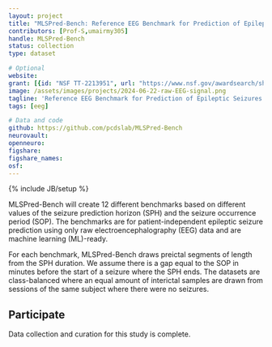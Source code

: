 ```yaml
---
layout: project
title: "MLSPred-Bench: Reference EEG Benchmark for Prediction of Epileptic Seizures"
contributors: [Prof-S,umairmy305]
handle: MLSPred-Bench
status: collection
type: dataset

# Optional
website: 
grant: [{id: "NSF TT-2213951", url: "https://www.nsf.gov/awardsearch/showAward?AWD_ID=2213951&HistoricalAwards=false"}]
image: /assets/images/projects/2024-06-22-raw-EEG-signal.png
tagline: 'Reference EEG Benchmark for Prediction of Epileptic Seizures'
tags: [eeg]

# Data and code
github: https://github.com/pcdslab/MLSPred-Bench
neurovault:
openneuro:
figshare:
figshare_names:
osf:
---
```

{% include JB/setup %}

MLSPred-Bench will create 12 different benchmarks based on different values of the seizure prediction horizon (SPH) and the seizure occurrence period (SOP). The benchmarks are for patient-independent epileptic seizure prediction using only raw electroencephalography (EEG) data and are machine learning (ML)-ready.

For each benchmark, MLSPred-Bench draws preictal segments of length from the SPH duration. We assume there is a gap equal to the SOP in minutes before the start of a seizure where the SPH ends. The datasets are class-balanced where an equal amount of interictal samples are drawn from sessions of the same subject where there were no seizures. 


## Participate

Data collection and curation for this study is complete.
